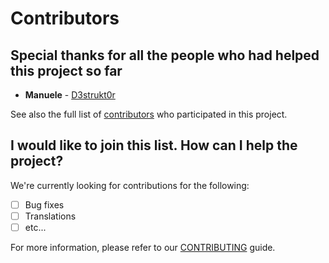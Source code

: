 # Contributors

## Special thanks for all the people who had helped this project so far

* **Manuele** - [D3strukt0r](https://github.com/D3strukt0r)

See also the full list of [contributors](https://github.com/iwf-web/docker-verdaccio/contributors) who participated in this project.

## I would like to join this list. How can I help the project?

We're currently looking for contributions for the following:

- [ ] Bug fixes
- [ ] Translations
- [ ] etc...

For more information, please refer to our [CONTRIBUTING](CONTRIBUTING.md) guide.
